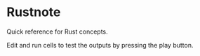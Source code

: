 # Rustnote
Quick reference for Rust concepts.

Edit and run cells to test the outputs by pressing the play button.


